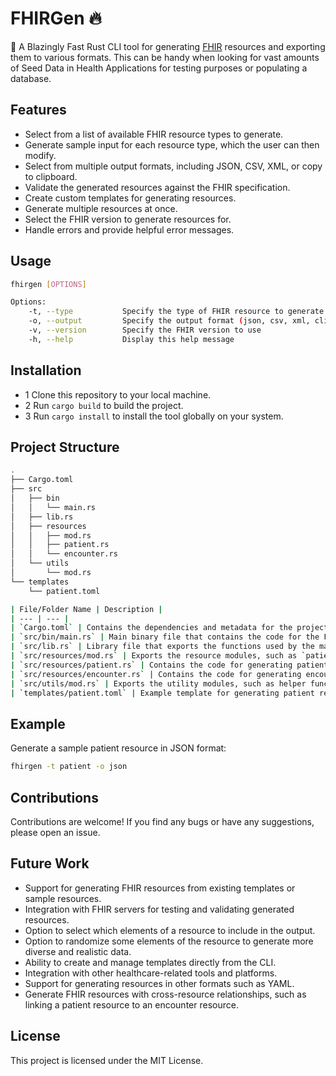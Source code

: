 # FHIRGen 🔥
🚀 A Blazingly Fast Rust CLI tool for generating [FHIR](https://www.hl7.org/fhir/overview.html) resources and exporting them to various formats.  This can be handy when looking for vast amounts of Seed Data in Health Applications for testing purposes or populating a database.

## Features
- Select from a list of available FHIR resource types to generate.
- Generate sample input for each resource type, which the user can then modify.
- Select from multiple output formats, including JSON, CSV, XML, or copy to clipboard.
- Validate the generated resources against the FHIR specification.
- Create custom templates for generating resources.
- Generate multiple resources at once.
- Select the FHIR version to generate resources for.
- Handle errors and provide helpful error messages.

## Usage
```bash
fhirgen [OPTIONS]

Options:
    -t, --type           Specify the type of FHIR resource to generate
    -o, --output         Specify the output format (json, csv, xml, clipboard)
    -v, --version        Specify the FHIR version to use
    -h, --help           Display this help message
```

## Installation
- 1 Clone this repository to your local machine.
- 2 Run `cargo build` to build the project.
- 3 Run `cargo install` to install the tool globally on your system.

## Project Structure

```bash
.
├── Cargo.toml
├── src
│   ├── bin
│   │   └── main.rs
│   ├── lib.rs
│   ├── resources
│   │   ├── mod.rs
│   │   ├── patient.rs
│   │   └── encounter.rs
│   └── utils
│       └── mod.rs
└── templates
    └── patient.toml
```

```bash
| File/Folder Name | Description |
| --- | --- |
| `Cargo.toml` | Contains the dependencies and metadata for the project. |
| `src/bin/main.rs` | Main binary file that contains the code for the FHIRGen CLI. |
| `src/lib.rs` | Library file that exports the functions used by the main binary. |
| `src/resources/mod.rs` | Exports the resource modules, such as `patient` and `encounter`. |
| `src/resources/patient.rs` | Contains the code for generating patient resources. |
| `src/resources/encounter.rs` | Contains the code for generating encounter resources. |
| `src/utils/mod.rs` | Exports the utility modules, such as helper functions for generating resources. |
| `templates/patient.toml` | Example template for generating patient resources. |
```

## Example
Generate a sample patient resource in JSON format:

```bash
fhirgen -t patient -o json
```

## Contributions
Contributions are welcome! If you find any bugs or have any suggestions, please open an issue.

## Future Work
- Support for generating FHIR resources from existing templates or sample resources.
- Integration with FHIR servers for testing and validating generated resources.
- Option to select which elements of a resource to include in the output.
- Option to randomize some elements of the resource to generate more diverse and realistic data.
- Ability to create and manage templates directly from the CLI.
- Integration with other healthcare-related tools and platforms.
- Support for generating resources in other formats such as YAML.
- Generate FHIR resources with cross-resource relationships, such as linking a patient resource to an encounter resource.

## License
This project is licensed under the MIT License.




